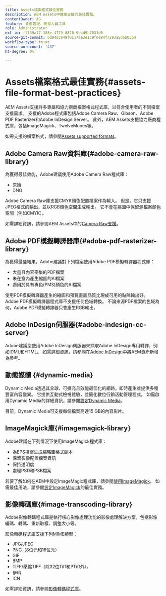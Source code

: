 ```yaml
---
title: Assets檔案格式最佳實務
description: AEM Assets中檔案支援的最佳實務。
contentOwner: AG
feature: 資產管理，開發人員工具
role: Administrator
exl-id: ff739a17-188e-4779-8820-9e4d9b7031d0
source-git-commit: bd94d3949f0117aa3e1c9f0e84f7293a5d6b03b4
workflow-type: tm+mt
source-wordcount: '437'
ht-degree: 0%

---
```


# Assets檔案格式最佳實務{#assets-file-format-best-practices}

AEM Assets支援許多專屬和協力廠商檔案格式程式庫，以符合使用者的不同檔案支援需求。 支援的Adobe程式庫包括Adobe Camera Raw、Gibson、Adobe PDF Rasterizer和Adobe InDesign Server。 此外，AEM Assets支援協力廠商程式庫，包括ImageMagick、TwelveMunes等。

如需支援的檔案格式，請參閱[Assets supported formats](assets-formats.md)。

## Adobe Camera Raw資料庫{#adobe-camera-raw-library}

為獲得最佳效能，Adobe建議使用Adobe Camera Raw程式庫：

* 原始
* DNG

Adobe Camera Raw庫支援CMYK顏色配置檔案作為輸入。 但是，它只支援JPEG格式的輸出，並以RGB顏色空間生成輸出。 它不會在縮圖中保留源檔案顏色空間（例如CMYK）。

如需詳細資訊，請參閱AEM Assets中的[Camera Raw支援](camera-raw.md)。

## Adobe PDF模擬轉譯器庫{#adobe-pdf-rasterizer-library}

為獲得最佳結果，Adobe建議對下列檔案使用Adobe PDF模擬轉譯器程式庫：

* 大量且內容密集的PDF檔案
* 未在盒內產生縮圖的AI檔案
* 適用於具有專色(PMS)顏色的AI檔案

使用PDF模擬轉譯器產生的縮圖和預覽畫面品質比現成可用的點陣輸出好。 Adobe PDF模擬轉譯器程式庫不支援任何色域轉換。 不論來源PDF檔案的色域為何，Adobe PDF模擬轉譯器只會產生RGB輸出。

## Adobe InDesign伺服器{#adobe-indesign-cc-server}

Adobe建議您使用Adobe InDesign伺服器來擷取Adobe InDesign專用轉譯，例如IDML和HTML。 如需詳細資訊，請參閱[在Adobe InDesign](managing-linked-subassets.md#add-aem-assets-as-references-in-adobe-indesign)中將AEM資產新增為參考。

## 動態媒體  {#dynamic-media}

Dynamic Media透過其全球、可擴充且效能最佳化的網路，即時產生並提供多種豐富內容變異。 它提供互動式檢視體驗，並簡化數位行銷活動管理程式。 如需啟用Dynamic Media的詳細資訊，請參閱[設定Dynamic Media](config-dynamic.md)。

目前，Dynamic Media可支援每個檔案高達15 GB的內容影片。

## ImageMagick庫{#imagemagick-library}

Adobe建議在下列情況下使用ImageMagick程式庫：

* 為EPS檔案生成縮略圖格式副本
* 保留影像配置檔案資訊
* 保持透明度
* 處理PSD和PSB檔案

若要了解如何在AEM中設定ImageMagic程式庫，請參閱[使用ImageMagick](media-handlers.md#an-example-using-imagemagick)。 如需最佳用法，請參閱[設定ImageMagick](best-practices-for-imagemagick.md)的最佳實務。

## 影像轉碼庫{#image-transcoding-library}

Adobe影像轉碼程式庫是執行核心影像處理功能的影像處理解決方案，包括影像編碼、轉碼、重新取樣、調整大小等。

影像轉碼程式庫支援下列MIME類型：

* JPG/JPEG
* PNG（8位元和16位元）
* GIF
* BMP
* TIFF/壓縮TIFF（除32位Tiff和PTiff外）。
* 伊科
* ICN

如需詳細資訊，請參閱[影像轉碼程式庫](imaging-transcoding-library.md)。

